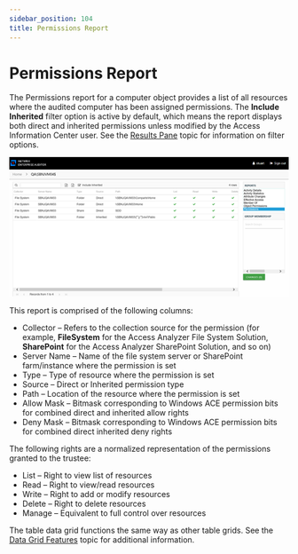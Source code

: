 ```yaml
---
sidebar_position: 104
title: Permissions Report
---
```


# Permissions Report

The Permissions report for a computer object provides a list of all resources where the audited computer has been assigned permissions. The **Include Inherited** filter option is active by default, which means the report displays both direct and inherited permissions unless modified by the Access Information Center user. See the [Results Pane](../Navigate/Overview#Results "Results Pane") topic for information on filter options.

![Permissions report](../../../../../../../static/Content/Resources/Images/Access/InformationCenter/ResourceAudit/Computer/Permissions.png "Permissions report")

This report is comprised of the following columns:

* Collector – Refers to the collection source for the permission (for example, **FileSystem** for the Access Analyzer File System Solution, **SharePoint** for the Access Analyzer SharePoint Solution, and so on)
* Server Name – Name of the file system server or SharePoint farm/instance where the permission is set
* Type – Type of resource where the permission is set
* Source – Direct or Inherited permission type
* Path – Location of the resource where the permission is set
* Allow Mask – Bitmask corresponding to Windows ACE permission bits for combined direct and inherited allow rights
* Deny Mask – Bitmask corresponding to Windows ACE permission bits for combined direct inherited deny rights

The following rights are a normalized representation of the permissions granted to the trustee:

* List – Right to view list of resources
* Read – Right to view/read resources
* Write – Right to add or modify resources
* Delete – Right to delete resources
* Manage – Equivalent to full control over resources

The table data grid functions the same way as other table grids. See the [Data Grid Features](../../../General/DataGrid "Data Grid Features") topic for additional information.